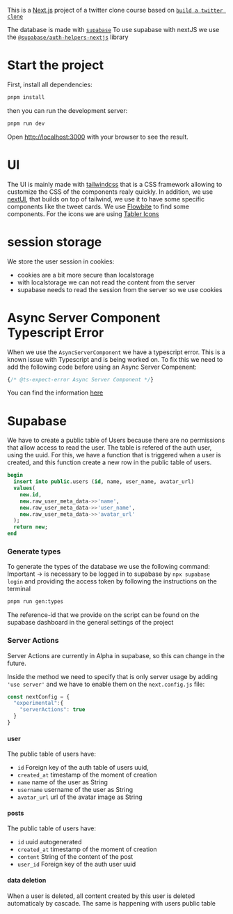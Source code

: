 This is a [Next.js](https://nextjs.org/) project of a twitter clone course based on [`build a twitter clone`](https://egghead.io/courses/build-a-twitter-clone-with-the-next-js-app-router-and-supabase-19bebadb)

The database is made with [`supabase`](https://supabase.com)
To use supabase with nextJS we use the [`@supabase/auth-helpers-nextjs`](https://supabase.com/docs/guides/auth/auth-helpers/nextjs#install-nextjs-auth-helpers-library) library


# Start the project

First, install all dependencies:

```bash
pnpm install
```

then you can run the development server:

```bash
pnpm run dev
```

Open [http://localhost:3000](http://localhost:3000) with your browser to see the result.


# UI

The UI is mainly made with [tailwindcss](https://tailwindcss.com/) that is a CSS framework allowing to customize the CSS of the components realy quickly.
In addition, we use [nextUI](https://nextui.org/), that builds on top of tailwind, we use it to have some specific components like the tweet cards.
We use [Flowbite](https://flowbite.com/) to find some components.
For the icons we are using [Tabler Icons](https://tabler-icons.io/)


# session storage

We store the user session in cookies:
- cookies are a bit more secure than localstorage
- with localstorage we can not read the content from the server
- supabase needs to read the session from the server so we use cookies


# Async Server Component Typescript Error
  
  When we use the `AsyncServerComponent` we have a typescript error. This is a known issue with Typescript and is being worked on.
  To fix this we need to add the following code before using an Async Server Compenent:
  ```ts
  {/* @ts-expect-error Async Server Component */}
  ```

  You can find the information [here](https://nextjs.org/docs/app/building-your-application/configuring/typescript#async-server-component-typescript-error)


# Supabase

We have to create a public table of Users because there are no permissions that allow access to read the user.
The table is refered of the auth user, using the uuid.
For this, we have a function that is triggered when a user is created, and this function create a new row in the public table of users.

```sql
begin
  insert into public.users (id, name, user_name, avatar_url)
  values(
    new.id,
    new.raw_user_meta_data->>'name',
    new.raw_user_meta_data->>'user_name',
    new.raw_user_meta_data->>'avatar_url'
  );
  return new;
end
```

### Generate types

To generate the types of the database we use the following command:
Important -> is necessary to be logged in to supabase by `npx supabase login` and providing the access token by following the instructions on the terminal

```bash
pnpm run gen:types
```


The reference-id that we provide on the script can be found on the supabase dashboard in the general settings of the project


### Server Actions

Server Actions are currently in Alpha in supabase, so this can change in the future.

Inside the method we need to specify that is only server usage by adding `'use server'` and we have to enable them on the `next.config.js` file:
  
```js
const nextConfig = {
  "experimental":{
    "serverActions": true
  }
}
```


#### user

The public table of users have:
- `id` Foreign key of the auth table of users uuid,
- `created_at` timestamp of the moment of creation
- `name` name of the user as String
- `username` username of the user as String
- `avatar_url` url of the avatar image as String

#### posts

The public table of users have:
- `id` uuid autogenerated
- `created_at` timestamp of the moment of creation
- `content` String of the content of the post
- `user_id` Foreign key of the auth user uuid


#### data deletion

When a user is deleted, all content created by this user is deleted automaticaly by cascade. The same is happening with users public table